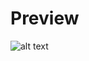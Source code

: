 # Preview

![alt text](https://raw.githubusercontent.com/mrpatiwi/PUC-Latex-Template/master/preview.jpg "Preview")



 
